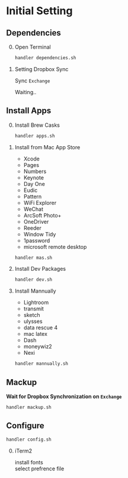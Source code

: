 # Initial Setting

## Dependencies

0. Open Terminal

	```bash
	handler dependencies.sh
	```

0. Setting Dropbox Sync

	Sync `Exchange`

	Waiting..

## Install Apps

0. Install Brew Casks

	```bash
	handler apps.sh
	```

0. Install from Mac App Store
	
	- Xcode
	- Pages
	- Numbers
	- Keynote
	- Day One
	- Eudic
	- Pattern
	- WiFi Explorer
	- WeChat
	- ArcSoft Photo+
	- OneDriver
	- Reeder
	- Window Tidy
	- 1password
	- microsoft remote desktop
	
	```bash
	handler mas.sh
	```
	
0. Install Dev Packages
	```bash
	handler dev.sh
	```

0. Install Mannually
	
	- Lightroom
	- transmit
	- sketch
	- ulysses
	- data rescue 4
	- mac latex
	- Dash
	- moneywiz2
	- Nexi
	
	```bash
	handler mannually.sh
	```

## Mackup

**Wait for Dropbox Synchronization on `Exchange`**

```bash
handler mackup.sh
```


## Configure
```bash
handler config.sh
```

0. iTerm2
	
	install fonts  
	select prefrence file
	
	


